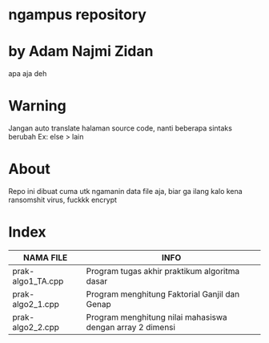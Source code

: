 # ngampus repository
# by Adam Najmi Zidan
apa aja deh 

# Warning
Jangan auto translate halaman source code, nanti beberapa sintaks berubah
Ex: else > lain

# About
Repo ini dibuat cuma utk ngamanin data file aja, biar ga ilang kalo kena ransomshit virus, fuckkk encrypt

# Index
|NAMA FILE|INFO|
| ------- | -- |
|prak-algo1_TA.cpp|Program tugas akhir praktikum algoritma dasar|
|prak-algo2_1.cpp|Program menghitung Faktorial Ganjil dan Genap|
|prak-algo2_2.cpp|Program menghitung nilai mahasiswa dengan array 2 dimensi|
